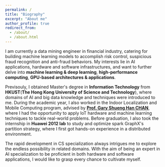 ```yaml
---
permalink: /
title: "Biography"
excerpt: "About me"
author_profile: true
redirect_from: 
  - /about/
  - /about.html
---
```


I am currently a data mining engineer in financial industry, catering for building machine learning models to accomplish risk control, suspicious fraud recognition and anti-fraud behaviors. My interests lie in AI applications, hardware and software infrastructures, and want to further delve into **machine learning & deep learning**, **high-performance computing**, **GPU-based architectures & applications**.

Previsouly, I obtained Master's degree in **Information Technology** from **HKUST**(**The Hong Kong University of Science and Technology**), where domains of AI and big data knowledge and techniques were introduced to me. During the academic year, I also worked in the Indoor Localization and Mobile Computing program, advised by [**Prof. Gary Shueng Han CHAN**](https://seng.hkust.edu.hk/about/people/faculty/gary-shueng-han-chan), where I had the opportunity to apply IoT hardware and machine learning techniques to tackle real-world problems. Before graduation, I also took the internship in **Huawei 2012 lab** to study and optimize spark GraphX's partition strategy, where I first got hands-on experience in a distributed environment.

The rapid development in CS specialization always intrigues me to explore the endless possibility in related domains. With the aim of being an expert in AI specialization to be proficient in both hardware and software applications, I would like to grasp every chance to cultivate myself.
